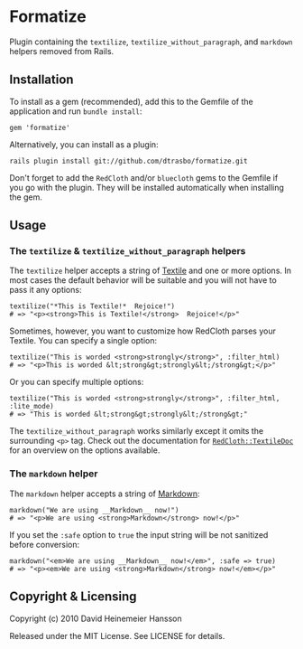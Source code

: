 Formatize
=========

Plugin containing the `textilize`, `textilize_without_paragraph`, and
`markdown` helpers removed from Rails.

Installation
------------

To install as a gem (recommended), add this to the Gemfile of the application
and run `bundle install`:

    gem 'formatize'

Alternatively, you can install as a plugin:

    rails plugin install git://github.com/dtrasbo/formatize.git

Don't forget to add the `RedCloth` and/or `bluecloth` gems to the Gemfile if
you go with the plugin. They will be installed
automatically when installing the gem.

Usage
-----

### The `textilize` & `textilize_without_paragraph` helpers

The `textilize` helper accepts a string of
[Textile](http://redcloth.org/textile) and one or more options. In most cases
the default behavior will be suitable and you will not have to pass it any options:

    textilize("*This is Textile!*  Rejoice!")
    # => "<p><strong>This is Textile!</strong>  Rejoice!</p>"

Sometimes, however, you want to customize how RedCloth parses your Textile. You
can specify a single option:

    textilize("This is worded <strong>strongly</strong>", :filter_html)
    # => "<p>This is worded &lt;strong&gt;strongly&lt;/strong&gt;</p>"

Or you can specify multiple options:

    textilize("This is worded <strong>strongly</strong>", :filter_html, :lite_mode)
    # => "This is worded &lt;strong&gt;strongly&lt;/strong&gt;"

The `textilize_without_paragraph` works similarly except it omits the
surrounding `<p>` tag. Check out the documentation for
[`RedCloth::TextileDoc`](http://redcloth.rubyforge.org/classes/RedCloth/TextileDoc.html)
for an overview on the options available.

### The `markdown` helper

The `markdown` helper accepts a string of
[Markdown](http://daringfireball.net/projects/markdown/):

    markdown("We are using __Markdown__ now!")
    # => "<p>We are using <strong>Markdown</strong> now!</p>"

If you set the `:safe` option to `true` the input string will be not sanitized
before conversion:

    markdown("<em>We are using __Markdown__ now!</em>", :safe => true)
    # => "<p><em>We are using <strong>Markdown</strong> now!</em></p>"

Copyright & Licensing
---------------------

Copyright (c) 2010 David Heinemeier Hansson

Released under the MIT License. See LICENSE for details.